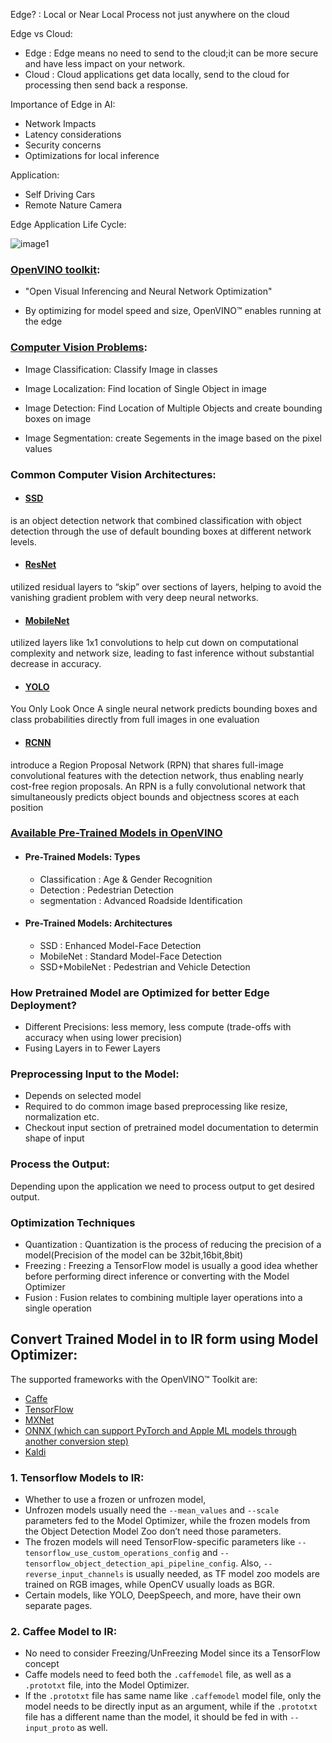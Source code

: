 Edge? : Local or Near Local Process not just anywhere on the cloud

Edge vs Cloud:
* Edge  : Edge means no need to send to the cloud;it can be more secure and have less impact on your network.
* Cloud : Cloud applications get data locally, send to the cloud for processing then send back a response. 

Importance of Edge in AI:
* Network Impacts
* Latency considerations
* Security concerns
* Optimizations for local inference

Application:
* Self Driving Cars
* Remote Nature Camera

Edge Application Life Cycle:

![image1](https://github.com/bhadreshpsavani/MachineLearningOnEdge/blob/master/images/edgeApplicationLifeCycle.png)

### [OpenVINO toolkit](https://software.intel.com/en-us/openvino-toolkit):

- "Open Visual Inferencing and Neural Network Optimization"

-  By optimizing for model speed and size, OpenVINO™ enables running at the edge

### [Computer Vision Problems](https://medium.com/analytics-vidhya/image-classification-vs-object-detection-vs-image-segmentation-f36db85fe81):
* Image Classification: Classify Image in classes

* Image Localization: Find location of Single Object in image

* Image Detection: Find Location of Multiple Objects and create bounding boxes on image

* Image Segmentation: create Segements in the image based on the pixel values 


### Common Computer Vision Architectures:

* #### [SSD](https://arxiv.org/abs/1512.02325) #### 
is an object detection network that combined classification with object detection through the use of default bounding boxes at different network levels. 

* #### [ResNet](https://arxiv.org/abs/1512.03385) #### 
utilized residual layers to “skip” over sections of layers, helping to avoid the vanishing gradient problem with very deep neural networks. 

* #### [MobileNet](https://arxiv.org/abs/1704.04861) #### 
utilized layers like 1x1 convolutions to help cut down on computational complexity and network size, leading to fast inference without substantial decrease in accuracy.

* #### [YOLO](https://arxiv.org/abs/1506.02640) ####
You Only Look Once
A single neural network predicts bounding boxes and class probabilities directly from full images in one evaluation

* #### [RCNN](https://arxiv.org/pdf/1311.2524.pdf) ####

introduce a Region Proposal Network (RPN) that shares full-image convolutional features with the detection network, thus enabling nearly cost-free region proposals. An RPN is a fully convolutional network that simultaneously predicts object bounds and objectness scores at each position


### [Available Pre-Trained Models in OpenVINO](https://software.intel.com/en-us/openvino-toolkit/documentation/pretrained-models)

* #### Pre-Trained Models: Types
    * Classification : Age & Gender Recognition
    * Detection : Pedestrian Detection
    * segmentation : Advanced Roadside Identification
    
* #### Pre-Trained Models: Architectures
    * SSD : Enhanced Model-Face Detection
    * MobileNet : Standard Model-Face Detection
    * SSD+MobileNet : Pedestrian and Vehicle Detection
    
### How Pretrained Model are Optimized for better Edge Deployment? ###
* Different Precisions: less memory, less compute (trade-offs with accuracy when using lower precision)
* Fusing Layers in to Fewer Layers

### Preprocessing Input to the Model: ###
* Depends on selected model
* Required to do common image based preprocessing like resize, normalization etc.
* Checkout input section of pretrained model documentation to determin shape of input

### Process the Output: ###
Depending upon the application we need to process output to get desired output.

### Optimization Techniques ###
* Quantization : Quantization is the process of reducing the precision of a model(Precision of the model can be 32bit,16bit,8bit)
* Freezing : Freezing a TensorFlow model is usually a good idea whether before performing direct inference or converting with the Model Optimizer
* Fusion : Fusion relates to combining multiple layer operations into a single operation

## Convert Trained Model in to IR form using Model Optimizer: ##
The supported frameworks with the OpenVINO™ Toolkit are:
* [Caffe](https://caffe.berkeleyvision.org/)
* [TensorFlow](https://www.tensorflow.org/)
* [MXNet](https://mxnet.apache.org/)
* [ONNX (which can support PyTorch and Apple ML models through another conversion step)](https://onnx.ai/)
* [Kaldi](https://kaldi-asr.org/doc/dnn.html)

### 1. Tensorflow Models to IR: ###
* Whether to use a frozen or unfrozen model, 
* Unfrozen models usually need the `--mean_values` and `--scale` parameters fed to the Model Optimizer, while the frozen models from the Object Detection Model Zoo don’t need those parameters.
* The frozen models will need TensorFlow-specific parameters like `--tensorflow_use_custom_operations_config` and `--tensorflow_object_detection_api_pipeline_config`. Also, `--reverse_input_channels` is usually needed, as TF model zoo models are trained on RGB images, while OpenCV usually loads as BGR. 
* Certain models, like YOLO, DeepSpeech, and more, have their own separate pages.

### 2. Caffee Model to IR: ###
* No need to consider Freezing/UnFreezing Model since its a TensorFlow concept 
* Caffe models need to feed both the `.caffemodel` file, as well as a `.prototxt` file, into the Model Optimizer. 
* If the `.prototxt` file has same name like `.caffemodel` model file, only the model needs to be directly input as an argument, while if the `.prototxt` file has a different name than the model, it should be fed in with `--input_proto` as well.
